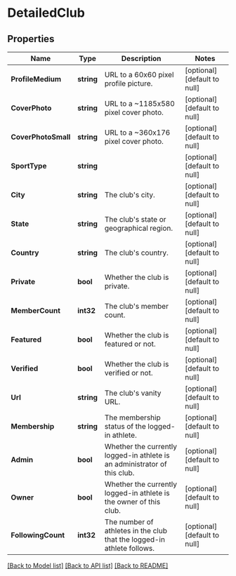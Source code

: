 # DetailedClub

## Properties
Name | Type | Description | Notes
------------ | ------------- | ------------- | -------------
**ProfileMedium** | **string** | URL to a 60x60 pixel profile picture. | [optional] [default to null]
**CoverPhoto** | **string** | URL to a ~1185x580 pixel cover photo. | [optional] [default to null]
**CoverPhotoSmall** | **string** | URL to a ~360x176  pixel cover photo. | [optional] [default to null]
**SportType** | **string** |  | [optional] [default to null]
**City** | **string** | The club&#x27;s city. | [optional] [default to null]
**State** | **string** | The club&#x27;s state or geographical region. | [optional] [default to null]
**Country** | **string** | The club&#x27;s country. | [optional] [default to null]
**Private** | **bool** | Whether the club is private. | [optional] [default to null]
**MemberCount** | **int32** | The club&#x27;s member count. | [optional] [default to null]
**Featured** | **bool** | Whether the club is featured or not. | [optional] [default to null]
**Verified** | **bool** | Whether the club is verified or not. | [optional] [default to null]
**Url** | **string** | The club&#x27;s vanity URL. | [optional] [default to null]
**Membership** | **string** | The membership status of the logged-in athlete. | [optional] [default to null]
**Admin** | **bool** | Whether the currently logged-in athlete is an administrator of this club. | [optional] [default to null]
**Owner** | **bool** | Whether the currently logged-in athlete is the owner of this club. | [optional] [default to null]
**FollowingCount** | **int32** | The number of athletes in the club that the logged-in athlete follows. | [optional] [default to null]

[[Back to Model list]](../README.md#documentation-for-models) [[Back to API list]](../README.md#documentation-for-api-endpoints) [[Back to README]](../README.md)

